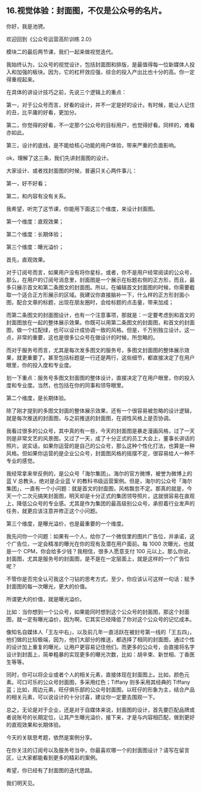 ## 16.视觉体验：封面图，不仅是公众号的名片。
你好，我是池骋。


欢迎回到《公众号运营高阶训练 2.0》


模块二的最后两节课，我们一起来做视觉迭代。


我始终认为，公众号的视觉设计，包括封面图和排版，是最值得每一位新媒体人投入和加强的板块。因为，它的杠杆效应强，综合的投入产出比也十分的高。你一定得重视起来。


在具体的讲设计技巧之前，先说三个逻辑上的重点：


第一，对于公众号而言，好看的设计，并不一定是好的设计。有时候，能让人记住的丑，比平庸的好看，更加分。


第二，你觉得的好看，不一定那个公众号的目标用户，也觉得好看。同样的，难看亦如此。


第三，设计的底线，是不能给核心功能的用户体验，带来严重的负面影响。


ok，理解了这三条，我们先讲封面图的设计。


大家设计、或者找封面图的时候，普遍只关心两件事儿：


第一，好不好看；


第二，和内容有没有关系。


我希望，听完了这节课，你能用下面这三个维度，来设计封面图。


第一个维度：直观效果；


第二个维度：长期体验；


第三个维度：曝光溢价；


首先，直观效果。


对于订阅号而言，如果用户没有将你星标，或者，你不是用户经常阅读的公众号，那么，在用户的订阅号消息里，封面图是一个展示在标题右侧的正方形，而且，最多只展示首文和第二条图文的封面图。所以，在编辑首文封面图的时候，你需要截取一个适合正方形展示的区域。我建议你直接脑补一下，什么样的正方形封面小图，配合文章的标题，出现在朋友圈时，会给标题的点击量，带来加成；


而第二条图文的封面图设计，也有一个注意事项，那就是：一定要考虑到和首文的封面图放在一起的整体展示效果。你既可以用第二条图文的封面图，和首文的封面图，做一个红配绿，也可以设计成协调一致的风格。但是，千万别独立设计。这一点，非常的重要，这也是很多公众号在做设计的时候，所忽略的。


而对于服务号而言，尤其是每次发多图文的服务号，多图文封面图的整体展示效果，就更重要了。甚至包括标题是一行还是两行，这些细节，都直接决定了在用户眼里，你的投入度和专业度。


划一下重点：服务号多图文封面图的整体设计，直接决定了在用户眼里，你的投入度和专业度。当然，也包括在你的同事和领导眼里。


第二个维度，是长期体验。


除了刚才提到的多图文封面的整体展示效果，还有一个很容易被忽略的设计逻辑，就是每次推送的封面图，与之前推送的封面图，在调性风格上是否协调。


我看过很多的公众号，其中真的有一些，今天的封面图是暴走漫画风格，过了一天则是非常文艺的风景图，又过了一天，成了十分正式的员工大会上，董事长讲话的照片。说实话，如果你运营的是自己的公众号，那么这种个性化打法，也算是一种风格。但如果你运营的是企业公众号，封面图风格的摇摆不定，很容易给人一种不专业的感觉。


我经常拿来举反例的，是公众号「海尔集团」。海尔的官方微博，被誉为微博上的蓝 V 总教头，绝对是企业蓝 V 的教科书级运营案例。但是，海尔的公众号「海尔集团」，一直有一个小问题：就是首文的封面图，风格飘忽不定。那真的就是，今天一个二次元搞笑封面图，明天却是十分正式的集团领导照片，这就很容易在直观上，降低公众号的专业感。尤其是作为集团的最高级别公众号，承担着行业发声的任务，就更应该注意并修正这个小问题。


第三个维度，是曝光溢价，也是最重要的一个维度。


我先问你一个问题：如果有一个人，给你了一个微信里的图片广告位，并承诺，这个广告位，一定会精准的曝光在你的现有及潜在用户面前。每 1000 次曝光，也就是一个 CPM，你会给多少钱？我相信，很多人愿意支付 100 元以上。那么你说，封面图，尤其是服务号的封面图，是不是在一定层面上，就是这样的一个广告位呢？


不管你是否完全认可我这个刁钻的思考方式，至少，你应该认可这样一句话：赋予封面图的每一次曝光，更大的价值。


所谓更大的价值，就是曝光溢价。


比如：当你想到一个公众号，如果能同时想到这个公众号的封面图，那这个封面图，就一定有曝光溢价，因为啊，它其实已经降低了你对这个公众号的记忆成本。


像知名自媒体人「王左中右」，以及前几年一直活跃在被封号第一线的「王五四」，他们做的比较极端，因为，他们大部分的推送，都选择了相同的封面图，通过个性的设计加上重复的曝光，让用户更容易记住他们。而更多的公众号，会直接将名字设计到封面上，简单粗暴的实现更多的曝光次数，比如：胡辛束、新世相、丁香医生等等。


同时，你可以将企业或者个人的相关元素，直接体现在封面图上。比如，颜色元素。可口可乐的公众号封面图，多采用红色；Tiffany 则多采用其经典的 Tiffany 蓝；比如，周边元素，旺仔俱乐部的公众号封面图，以旺仔的形象为主，结合产品的相关元素，可以说设计的十分讨喜，建议你一定要去围观一下。


总之，无论是对于企业，还是对于自媒体来说，封面图的设计，首先要匹配品牌或者说账号的长期定位，让其产生曝光溢价，接下来，才是与内容相匹配，做到更好的直观效果和长期体验。


今天的关联思考题，依然是案例分享。


在你关注的订阅号以及服务号当中，你最喜欢哪一个的封面图设计？请写在留言区，让大家都能看到更多的精彩的案例。


希望，你已经有了封面图的迭代思路。


我们明天见。


